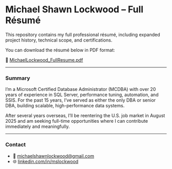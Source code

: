 # Michael Shawn Lockwood – Full Résumé

This repository contains my full professional résumé, including expanded project history, technical scope, and certifications.

You can download the résumé below in PDF format:

📄 [MichaelLockwood_FullResume.pdf](MichaelLockwood_FullResume.pdf)

---

### Summary

I’m a Microsoft Certified Database Administrator (MCDBA) with over 20 years of experience in SQL Server, performance tuning, automation, and SSIS. For the past 15 years, I’ve served as either the only DBA or senior DBA, building scalable, high-performance data systems.

After several years overseas, I’ll be reentering the U.S. job market in August 2025 and am seeking full-time opportunities where I can contribute immediately and meaningfully.

---

### Contact

- 📧 michaelshawnlockwood@gmail.com  
- 🌐 [linkedin.com/in/mslockwood](https://linkedin.com/in/mslockwood)
